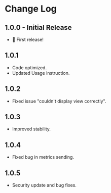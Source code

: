 # Change Log

## 1.0.0 - Initial Release

- 🎉 First release!

## 1.0.1

- Code optimized.
- Updated Usage instruction.

## 1.0.2

- Fixed issue "couldn't display view correctly".

## 1.0.3

- Improved stability.

## 1.0.4

- Fixed bug in metrics sending.

## 1.0.5

- Security update and bug fixes.